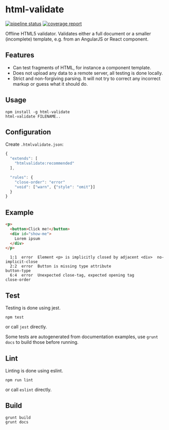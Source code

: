 # html-validate

[![pipeline status](https://gitlab.com/html-validate/html-validate/badges/master/pipeline.svg)](https://gitlab.com/html-validate/html-validate/commits/master)
[![coverage report](https://gitlab.com/html-validate/html-validate/badges/master/coverage.svg)](https://gitlab.com/html-validate/html-validate/commits/master)

Offline HTML5 validator. Validates either a full document or a smaller
(incomplete) template, e.g. from an AngularJS or React component.

## Features

- Can test fragments of HTML, for instance a component template.
- Does not upload any data to a remote server, all testing is done locally.
- Strict and non-forgiving parsing. It will not try to correct any incorrect
  markup or guess what it should do.

## Usage

    npm install -g html-validate
    html-validate FILENAME..

## Configuration

Create `.htmlvalidate.json`:

```js
{
  "extends": [
    "htmlvalidate:recommended"
  ],

  "rules": {
    "close-order": "error"
    "void": ["warn", {"style": "omit"}]
  }
}
```

## Example

```html
<p>
  <button>Click me!</button>
  <div id="show-me">
    Lorem ipsum
  </div>
</p>
```

```text
  1:1  error  Element <p> is implicitly closed by adjacent <div>  no-implicit-close
  2:2  error  Button is missing type attribute                    button-type
  6:4  error  Unexpected close-tag, expected opening tag          close-order
```

## Test

Testing is done using jest.

    npm test

or call `jest` directly.

Some tests are autogenerated from documentation examples, use `grunt docs` to
build those before running.

## Lint

Linting is done using eslint.

    npm run lint

or call `eslint` directly.

## Build

    grunt build
    grunt docs
